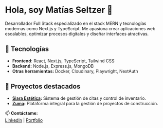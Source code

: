 # Hola, soy Matías Seltzer 👋

Desarrollador Full Stack especializado en el stack MERN y tecnologías modernas como Next.js y TypeScript. Me apasiona crear aplicaciones web escalables, optimizar procesos digitales y diseñar interfaces atractivas.

## 🚀 Tecnologías
- **Frontend:** React, Next.js, TypeScript, Tailwind CSS
- **Backend:** Node.js, Express.js, MongoDB
- **Otras herramientas:** Docker, Cloudinary, Playwright, NextAuth

## 🌟 Proyectos destacados
- **[Siara Estética](https://github.com/MattSeltz/siara-estetica):** Sistema de gestión de citas y control de inventario.
- **[Zuma](https://github.com/MattSeltz/zuma):** Plataforma integral para la gestión de proyectos de construcción.

📫 **Contáctame:**  
[LinkedIn](https://www.linkedin.com/in/matias-seltzer/) | [Portfolio](https://matias-seltzer.netlify.app/)
